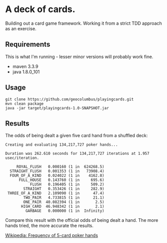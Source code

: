 # A deck of cards.

Building out a card game framework. Working it from a strict TDD approach as an exercise.

## Requirements

This is what I'm running - lesser minor versions will probably work fine.

* maven 3.3.9
* java 1.8.0_101

## Usage

```
git clone https://github.com/geocolumbus/playingcards.git
mvn clean package
java -jar target/playingcards-1.0-SNAPSHOT.jar
```

## Results

The odds of being dealt a given five card hand from a shuffled deck:

```
Creating and evaluating 134,217,727 poker hands...

Duration was 262.610 seconds for 134,217,727 iterations at 1.957 usec/iteration.

     ROYAL_FLUSH   0.000160 (1 in  624268.5)
  STRAIGHT_FLUSH   0.001353 (1 in   73908.4)
  FOUR_OF_A_KIND   0.024022 (1 in    4162.8)
      FULL_HOUSE   0.143760 (1 in     695.6)
           FLUSH   0.196405 (1 in     509.2)
        STRAIGHT   0.353426 (1 in     282.9)
 THREE_OF_A_KIND   2.109090 (1 in      47.4)
        TWO_PAIR   4.733815 (1 in      21.1)
        ONE_PAIR  40.082394 (1 in       2.5)
       HIGH_CARD  46.948342 (1 in       2.1)
         GARBAGE   0.000000 (1 in  Infinity)
```

Compare this result with the official odds of being dealt a hand. The more hands tried, the more accurate the results.

[Wikipedia: Frequency of 5-card poker hands](https://en.wikipedia.org/wiki/Poker_probability#Frequency_of_5-card_poker_hands)